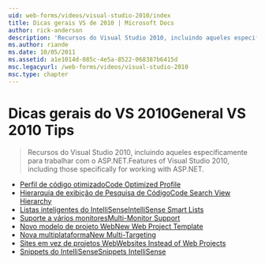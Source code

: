 ```yaml
---
uid: web-forms/videos/visual-studio-2010/index
title: Dicas gerais VS de 2010 | Microsoft Docs
author: rick-anderson
description: 'Recursos do Visual Studio 2010, incluindo aqueles especificamente para trabalhar com o ASP.NET.'
ms.author: riande
ms.date: 10/05/2011
ms.assetid: a1e1014d-085c-4e5a-8522-068387b6415d
msc.legacyurl: /web-forms/videos/visual-studio-2010
msc.type: chapter
---
```

<a name="general-vs-2010-tips"></a><span data-ttu-id="43819-103">Dicas gerais do VS 2010</span><span class="sxs-lookup"><span data-stu-id="43819-103">General VS 2010 Tips</span></span>
====================
> <span data-ttu-id="43819-104">Recursos do Visual Studio 2010, incluindo aqueles especificamente para trabalhar com o ASP.NET.</span><span class="sxs-lookup"><span data-stu-id="43819-104">Features of Visual Studio 2010, including those specifically for working with ASP.NET.</span></span>


- [<span data-ttu-id="43819-105">Perfil de código otimizado</span><span class="sxs-lookup"><span data-stu-id="43819-105">Code Optimized Profile</span></span>](visual-studio-2010-quick-hit-code-optimized-profile.md)
- [<span data-ttu-id="43819-106">Hierarquia de exibição de Pesquisa de Código</span><span class="sxs-lookup"><span data-stu-id="43819-106">Code Search View Hierarchy</span></span>](visual-studio-2010-quick-hit-code-search-view-hierarchy.md)
- [<span data-ttu-id="43819-107">Listas inteligentes do IntelliSense</span><span class="sxs-lookup"><span data-stu-id="43819-107">IntelliSense Smart Lists</span></span>](visual-studio-2010-quick-hit-intellisense-smart-lists.md)
- [<span data-ttu-id="43819-108">Suporte a vários monitores</span><span class="sxs-lookup"><span data-stu-id="43819-108">Multi-Monitor Support</span></span>](visual-studio-2010-quick-hit-multi-monitor-support.md)
- [<span data-ttu-id="43819-109">Novo modelo de projeto Web</span><span class="sxs-lookup"><span data-stu-id="43819-109">New Web Project Template</span></span>](visual-studio-2010-quick-hit-new-web-project-template.md)
- [<span data-ttu-id="43819-110">Nova multiplataforma</span><span class="sxs-lookup"><span data-stu-id="43819-110">New Multi-Targeting</span></span>](visual-studio-2010-quick-hit-new-multi-targeting.md)
- [<span data-ttu-id="43819-111">Sites em vez de projetos Web</span><span class="sxs-lookup"><span data-stu-id="43819-111">Websites Instead of Web Projects</span></span>](visual-studio-2010-quick-hit-websites-instead-of-web-projects.md)
- [<span data-ttu-id="43819-112">Snippets do IntelliSense</span><span class="sxs-lookup"><span data-stu-id="43819-112">Snippets IntelliSense</span></span>](visual-studio-2010-quick-hit-snippets-intellisense.md)
